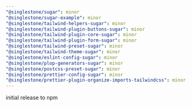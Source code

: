 ```yaml
---
"@singlestone/sugar": minor
"@singlestone/sugar-example": minor
"@singlestone/tailwind-helpers-sugar": minor
"@singlestone/tailwind-plugin-buttons-sugar": minor
"@singlestone/tailwind-plugin-core-sugar": minor
"@singlestone/tailwind-plugin-form-sugar": minor
"@singlestone/tailwind-preset-sugar": minor
"@singlestone/tailwind-theme-sugar": minor
"@singlestone/eslint-config-sugar": minor
"@singlestone/plop-generators-sugar": minor
"@singlestone/postcss-preset-sugar": minor
"@singlestone/prettier-config-sugar": minor
"@singlestone/prettier-plugin-organize-imports-tailwindcss": minor
---
```


initial release to npm
